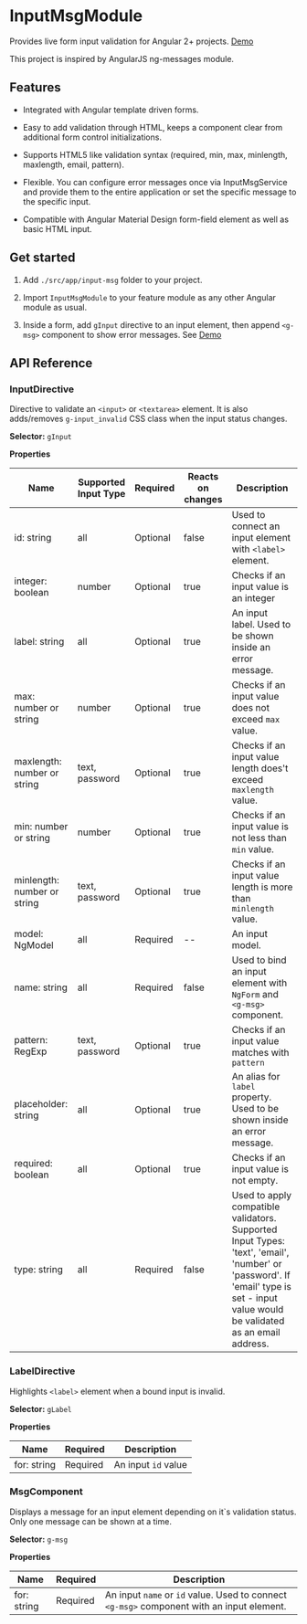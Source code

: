 # InputMsgModule

Provides live form input validation for Angular 2+ projects. [Demo](https://ygazhala.github.io/input-msg)

This project is inspired by AngularJS ng-messages module.

## Features

- Integrated with Angular template driven forms.

- Easy to add validation through HTML, keeps a component clear from additional form control initializations.

- Supports HTML5 like validation syntax (required, min, max, minlength, maxlength, email, pattern).

- Flexible. You can configure error messages once via InputMsgService and provide them to the entire application or set the specific message to the specific input.

- Compatible with Angular Material Design form-field element as well as basic HTML input.

## Get started

1. Add `./src/app/input-msg` folder to your project.

2. Import `InputMsgModule` to your feature module as any other Angular module as usual.

3. Inside a form, add `gInput` directive to an input element, then append `<g-msg>` component to show error messages. See [Demo](https://ygazhala.github.io/input-msg)

## API Reference

### **InputDirective**

Directive to validate an `<input>` or `<textarea>` element. It is also adds/removes `g-input_invalid` CSS class when the input status changes.

**Selector:** `gInput` 

**Properties**

Name | Supported Input Type | Required | Reacts on changes | Description
--- | --- | --- | --- | ---
id: string | all | Optional | false | Used to connect an input element with `<label>` element.
integer: boolean | number | Optional | true | Checks if an input value is an integer
label: string | all | Optional | true | An input label. Used to be shown inside an error message.
max: number or string | number | Optional | true | Checks if an input value does not exceed `max` value.
maxlength: number or string | text, password | Optional | true | Checks if an input value length does't exceed `maxlength` value.
min: number or string | number | Optional | true | Checks if an input value is not less than `min` value.
minlength: number or string | text, password | Optional | true | Checks if an input value length is more than `minlength` value.
model: NgModel | all | Required | -- | An input model.
name: string | all | Required | false |  Used to bind an input element with `NgForm` and `<g-msg>` component.
pattern: RegExp | text, password | Optional | true | Checks if an input value matches with `pattern`
placeholder: string | all | Optional | true | An alias for `label` property. Used to be shown inside an error message.
required: boolean | all | Optional | true | Checks if an input value is not empty. 
type: string | all | Required | false | Used to apply compatible validators. Supported Input Types: 'text', 'email', 'number' or 'password'. If 'email' type is set - input value would be validated as an email address.


### **LabelDirective**

Highlights `<label>` element when a bound input is invalid.

**Selector:** `gLabel` 

**Properties**

Name | Required | Description
--- | --- | ---
for: string | Required | An input `id` value 


### **MsgComponent**

Displays a message for an input element depending on it`s validation status. Only one message can be shown at a time.

**Selector:** `g-msg` 

**Properties**

Name | Required | Description
--- | --- | ---
for: string | Required | An input `name` or `id` value. Used to connect `<g-msg>` component with an input element.